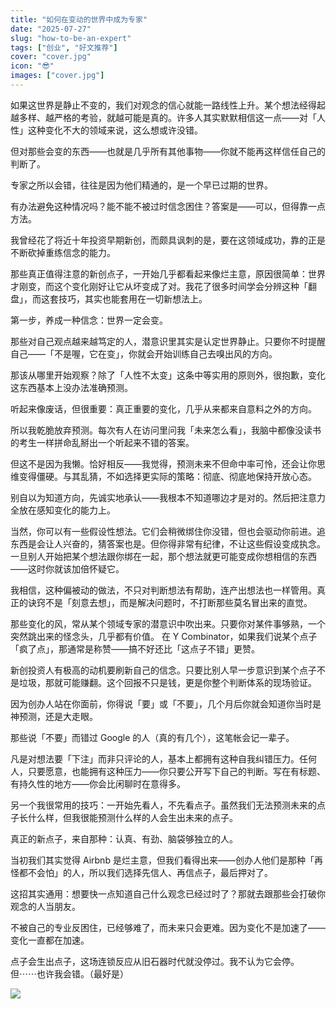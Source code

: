 ```yaml
---
title: "如何在变动的世界中成为专家"
date: "2025-07-27"
slug: "how-to-be-an-expert"
tags: ["创业", "好文推荐"]
cover: "cover.jpg"
icon: "😎"
images: ["cover.jpg"]
---
```

如果这世界是静止不变的，我们对观念的信心就能一路线性上升。某个想法经得起越多样、越严格的考验，就越可能是真的。许多人其实默默相信这一点——对「人性」这种变化不大的领域来说，这么想或许没错。



但对那些会变的东西——也就是几乎所有其他事物——你就不能再这样信任自己的判断了。



专家之所以会错，往往是因为他们精通的，是一个早已过期的世界。



有办法避免这种情况吗？能不能不被过时信念困住？答案是——可以，但得靠一点方法。



我曾经花了将近十年投资早期新创，而颇具讽刺的是，要在这领域成功，靠的正是不断砍掉重练信念的能力。



那些真正值得注意的新创点子，一开始几乎都看起来像烂主意，原因很简单：世界才刚变，而这个变化刚好让它从坏变成了对。我花了很多时间学会分辨这种「翻盘」，而这套技巧，其实也能套用在一切新想法上。



第一步，养成一种信念：世界一定会变。



那些对自己观点越来越笃定的人，潜意识里其实是认定世界静止。只要你不时提醒自己——「不是喔，它在变」，你就会开始训练自己去嗅出风的方向。



那该从哪里开始观察？除了「人性不太变」这条中等实用的原则外，很抱歉，变化这东西基本上没办法准确预测。



听起来像废话，但很重要：真正重要的变化，几乎从来都来自意料之外的方向。



所以我乾脆放弃预测。每次有人在访问里问我「未来怎么看」，我脑中都像没读书的考生一样拼命乱掰出一个听起来不错的答案。



但这不是因为我懒。恰好相反——我觉得，预测未来不但命中率可怜，还会让你思维变得僵硬。与其乱猜，不如选择更实际的策略：彻底、彻底地保持开放心态。



别自以为知道方向，先诚实地承认——我根本不知道哪边才是对的。然后把注意力全放在感知变化的能力上。



当然，你可以有一些假设性想法。它们会稍微绑住你没错，但也会驱动你前进。追东西是会让人兴奋的，猜答案也是。但你得非常有纪律，不让这些假设变成执念。
一旦别人开始把某个想法跟你绑在一起，那个想法就更可能变成你想相信的东西——这时你就该加倍怀疑它。



我相信，这种偏被动的做法，不只对判断想法有帮助，连产出想法也一样管用。真正的诀窍不是「刻意去想」，而是解决问题时，不打断那些莫名冒出来的直觉。



那些变化的风，常从某个领域专家的潜意识中吹出来。只要你对某件事够熟，一个突然跳出来的怪念头，几乎都有价值。
在 Y Combinator，如果我们说某个点子「疯了点」，那通常是称赞——搞不好还比「这点子不错」更赞。



新创投资人有极高的动机要刷新自己的信念。只要比别人早一步意识到某个点子不是垃圾，那就可能赚翻。这个回报不只是钱，更是你整个判断体系的现场验证。



因为创办人站在你面前，你得说「要」或「不要」，几个月后你就会知道你当时是神预测，还是大走眼。



那些说「不要」而错过 Google 的人（真的有几个），这笔帐会记一辈子。



凡是对想法要「下注」而非只评论的人，基本上都拥有这种自我纠错压力。任何人，只要愿意，也能拥有这种压力——你只要公开写下自己的判断。写在有标题、有持久性的地方——你会比闲聊时在意得多。



另一个我很常用的技巧：一开始先看人，不先看点子。虽然我们无法预测未来的点子长什么样，但我很能预测什么样的人会生出未来的点子。



真正的新点子，来自那种：认真、有劲、脑袋够独立的人。



当初我们其实觉得 Airbnb 是烂主意，但我们看得出来——创办人他们是那种「再怪都不会怕」的人，所以我们选择先信人、再信点子，最后押对了。



这招其实通用：想要快一点知道自己什么观念已经过时了？那就去跟那些会打破你观念的人当朋友。



不被自己的专业反困住，已经够难了，而未来只会更难。因为变化不是加速了——变化一直都在加速。



点子会生出点子，这场连锁反应从旧石器时代就没停过。我不认为它会停。
但⋯⋯也许我会错。（最好是）




![](https://prod-files-secure.s3.us-west-2.amazonaws.com/112d0858-5090-4d34-a606-b75eb8d65fd2/46476355-9cf3-4e99-9b7a-3531bc426380/1000202064.png?X-Amz-Algorithm=AWS4-HMAC-SHA256&X-Amz-Content-Sha256=UNSIGNED-PAYLOAD&X-Amz-Credential=ASIAZI2LB466Q6YDOUAD%2F20250816%2Fus-west-2%2Fs3%2Faws4_request&X-Amz-Date=20250816T071203Z&X-Amz-Expires=3600&X-Amz-Security-Token=IQoJb3JpZ2luX2VjECcaCXVzLXdlc3QtMiJIMEYCIQDGfelPwi7l5PE3C%2F3GfnAP2J6fg9OwwjRSKf%2FiXW2IOQIhAPnXI38lbHPVOAz7EuS1O17otyAlMVltiNqAwutrh%2B28Kv8DCHAQABoMNjM3NDIzMTgzODA1IgzYK49uRDg5mdjQcwIq3AMCSWpF5hG3dL7%2F%2Br28OHaDYgESwhXU2%2F2f9fQ17lyLz3f04nRyLX1zOkXj7yRS2mXMhKTwmKy5gHONCRPYCLXugPJaX3Z8UGAMA%2BzQM8ZT1yvV%2BArmh%2BmmMn8AgIT3SLld5EXFcahl%2BXxdT7EgCww0S35%2BKeE3zsSRCTkqRCggT7%2FkJWzKNccnVPO%2Fx2ds0OGzLjh741yAJHxkcQrK3M%2BE4vT66Dbg3OTN7LQgubrIhUhE5nztuhRy5UmtOiCqtErd6N5Bha6t8B%2Fe21qldPzwz7Vvi8qtPxQCxtl3pOKkD5ec4OsTdPOblvk7G%2Fqo7NMP%2B8gK39ha65cDlCeckVI8lACdYBjjH5ofpvvtfYO%2BY9o6eCdgIBrPSx9mrwelfXI5bzRtK24HYXgk2OnOZlfxMhQeXSeNcAADwN0nq63BkVPx1luZZAI8HwZziBlYoB%2ByRCAkCE%2FYbQAtOeqhbPtEpqd2%2BEf5vhi%2BlwFg2GNP1n6s0svzqOs0Q8DVs1UWf66JwEaB3%2BrZlhPZqg2doOtj4v6tI0NurwWskhg%2B%2B3EIZX6S%2FJiwhTh585MsUFneen4blHxQLTPpdi46goUsEdLO%2FNGvp0hTL878KU9wIbkdlycCGMAeMrLqaBMDkDDv3IDFBjqkAW5Xg3Qh3A5iipz9y4ZCtDdqTrIkeLuiKLPlx6tnvrl8M7SYKK6r0XdCKtRex96Wqi%2FXJt%2BLSh0o%2B5v%2BUHk%2Fco0O%2FH1k7UNrbJONl6xa6aoqdG73vrvR9s9GjYCo2pcjeRUbLbDxLhOI6KEjjc0Dcis5PEmrHmTjx7S08csgr3srHPgYc%2FSHmoL6jJf98h5qDoQD0pT5Yl1HieO%2B5lEgDqSTd3zw&X-Amz-Signature=1ce28d73d7991dda20561337a6162f7a859e9a305585eba75daae9424a0fca87&X-Amz-SignedHeaders=host&x-amz-checksum-mode=ENABLED&x-id=GetObject)

